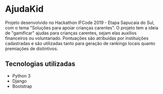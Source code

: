 # AjudaKid

Projeto desenvolvido no Hackathon IFCode 2019 - Etapa Sapucaia do Sul, com o tema "Soluções para apoiar crianças carentes". O projeto tem a ideia de "gamificar" ajudas para crianças carentes, sejam elas auxílios financeiros ou voluntariado. Pontuações são atribuídas por instituições cadastradas e são utilizadas tanto para geração de rankings locais quanto premiações de distintivos.

## Tecnologias utilizadas
- Python 3
- Django
- Bootstrap

